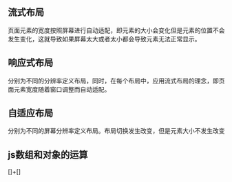 ## 流式布局
页面元素的宽度按照屏幕进行自动适配，即元素的大小会变化但是元素的位置不会发生变化，这就导致如果屏幕太大或者太小都会导致元素无法正常显示。
## 响应式布局
分别为不同的分辨率定义布局，同时，在每个布局中，应用流式布局的理念，即页面元素宽度随着窗口调整而自动适配。
## 自适应布局
分别为不同的屏幕分辨率定义布局。布局切换发生改变，但是元素大小不发生改变  


## js数组和对象的运算
[]+[] 

